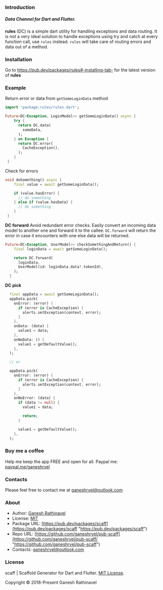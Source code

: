 ### Introduction

##### Data Channel for Dart and Flutter.

**rules** (DC) is a simple dart utility for handling exceptions and data routing.
It is not a very ideal solution to handle exceptions using try and catch at every function call, use `rules` instead. `rules` will take care of routing errors and data out of a method.

### Installation

Go to https://pub.dev/packages/rules#-installing-tab- for the latest version of **rules**

### Example

Return error or data from `getSomeLoginData` method
```dart
import 'package:rules/rules.dart';

Future<DC<Exception, LoginModel>> getSomeLoginData() async {
    try {
      return DC.data(
        someData,
      );
    } on Exception {
      return DC.error(
        CacheException(),
      );
    }
 }
```

Check for errors

```dart
void doSomething() async {
    final value = await getSomeLoginData();

    if (value.hasError) {
      // do something
    } else if (value.hasData) {
      // do something
    }
 }
```

**DC forward**
Avoid redundant error checks. Easily convert an incoming data model to another one and forward it to the callee. `DC.forward` will return the error in case it encounters with one else data will be returned.
```dart
Future<DC<Exception, UserModel>> checkSomethingAndReturn() {
    final loginData = await getSomeLoginData();

    return DC.forward(
      loginData,
      UserModel(id: loginData.data?.tokenId),
    );
  }
```

**DC pick**

```dart
  final appData = await getSomeLoginData();
  appData.pick(
    onError: (error) {
      if (error is CacheException) {
        alerts.setException(context, error);
      }
    },
    onData: (data) {
      value1 = data;
    },
    onNoData: () {
      value1 = getDefaultValue();
    },
  );

  // or

  appData.pick(
    onError: (error) {
      if (error is CacheException) {
        alerts.setException(context, error);
      }
    },
    onNoError: (data) {
      if (data != null) {
        value1 = data;

        return;
      }

      value1 = getDefaultValue();
    },
  );
```


### Buy me a coffee
Help me keep the app FREE and open for all.
Paypal me: [paypal.me/ganeshrvel](https://paypal.me/ganeshrvel "paypal.me/ganeshrvel")

### Contacts
Please feel free to contact me at ganeshrvel@outlook.com

### About

- Author: [Ganesh Rathinavel](https://www.linkedin.com/in/ganeshrvel "Ganesh Rathinavel")
- License: [MIT](https://github.com/ganeshrvel/openmtp/blob/master/LICENSE "MIT")
- Package URL: [https://pub.dev/packages/scaff](https://pub.dev/packages/scaff "https://pub.dev/packages/scaff")
- Repo URL: [https://github.com/ganeshrvel/pub-scaff](https://github.com/ganeshrvel/pub-scaff/ "https://github.com/ganeshrvel/pub-scaff")
- Contacts: ganeshrvel@outlook.com

### License
scaff | Scaffold Generator for Dart and Flutter. [MIT License](https://github.com/ganeshrvel/pub-scaff/blob/master/LICENSE "MIT License").

Copyright © 2018-Present Ganesh Rathinavel
